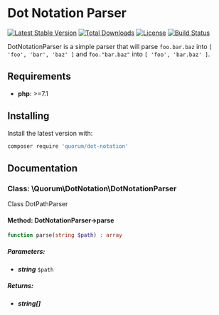 # Dot Notation Parser

[![Latest Stable Version](https://poser.pugx.org/quorum/dot-notation/version)](https://packagist.org/packages/quorum/dot-notation)
[![Total Downloads](https://poser.pugx.org/quorum/dot-notation/downloads)](https://packagist.org/packages/quorum/dot-notation)
[![License](https://poser.pugx.org/quorum/dot-notation/license)](https://packagist.org/packages/quorum/dot-notation)
[![Build Status](https://travis-ci.org/QuorumCollection/DotNotationParser.svg?branch=master)](https://travis-ci.org/QuorumCollection/DotNotationParser)


DotNotationParser is a simple parser that will parse `foo.bar.baz` into `[ 'foo', 'bar', 'baz' ]` and `foo."bar.baz"` into `[ 'foo', 'bar.baz' ]`.



## Requirements

- **php**: >=7.1

## Installing

Install the latest version with:

```bash
composer require 'quorum/dot-notation'
```

## Documentation

### Class: \Quorum\DotNotation\DotNotationParser

Class DotPathParser

#### Method: DotNotationParser->parse

```php
function parse(string $path) : array
```

##### Parameters:

- ***string*** `$path`

##### Returns:

- ***string[]***